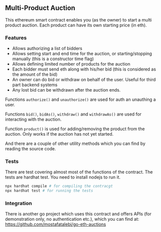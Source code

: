 ## Multi-Product Auction
This ethereum smart contract enables you (as the owner) to start a multi product auction. Each product can have its own
starting price (in eth). 

### Features
- Allows authorizing a list of bidders
- Allows setting start and end time for the auction, or starting/stopping manually (this is a constructor time flag)
- Allows defining limited number of products for the auction
- Each bidder must send eth along with his/her bid (this is considered as the amount of the bid)
- An owner can do bid or withdraw on behalf of the user. Useful for third part backend systems
- Any lost bid can be withdrawn after the auction ends. 


Functions `authorize()` and `unauthorize()` are used for auth an unauthing a user. 

Functions `bid()`, `bidAs()`, `withdraw()` and `withdrawAs()` are used for interacting with the auction.

Function `product()` is used for adding/removing the product from the auction. Only works if the auction
has not yet started.

And there are a couple of other utility methods which you can find by reading the source code.


### Tests
There are test covering almost most of the functions of the contract. The tests are hardhat test. You need to install nodejs to run it.

```bash
npx hardhat compile # for compiling the contracgt
npx hardhat test # for running the tests
```
### Integration
There is another go project which uses this contract and offers APIs (for demonstration only, no authentication etc.), which
you can find at: https://github.com/mostafatalebi/go-eth-auctions